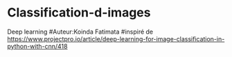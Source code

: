 # Classification-d-images
Deep learning
#Auteur:Koinda Fatimata 
#inspiré de https://www.projectpro.io/article/deep-learning-for-image-classification-in-python-with-cnn/418
